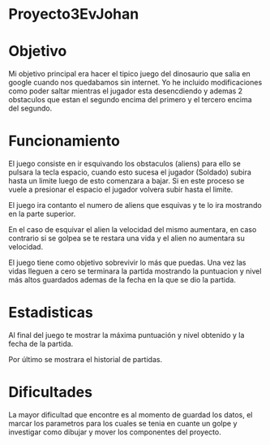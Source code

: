 # Proyecto3EvJohan

# Objetivo 


Mi objetivo principal era hacer el tipico juego del dinosaurio que salia en google cuando nos quedabamos sin internet.
Yo he incluido modificaciones como poder saltar mientras el jugador esta desencdiendo y ademas 2 obstaculos que estan el segundo encima del primero y el tercero encima del segundo.


# Funcionamiento


El juego consiste en ir esquivando los obstaculos (aliens) para ello se pulsara la tecla espacio, cuando esto sucesa el jugador (Soldado) subira hasta un limite luego de esto comenzara a bajar. Si en este proceso se vuele a presionar el espacio el jugador volvera subir hasta el limite.


El  juego ira contanto el numero de aliens que esquivas y te lo ira mostrando en la parte superior. 


En el caso de esquivar el alien la velocidad del mismo aumentara, en caso contrario si se golpea se te restara una vida y el alien no aumentara su velocidad.



El juego tiene como objetivo sobrevivir lo más que puedas. Una vez las vidas lleguen a cero se terminara la partida mostrando la puntuacion y nivel más altos guardados ademas de la fecha en la que se dio la partida.


# Estadisticas


Al final del juego te mostrar la máxima puntuación y nivel obtenido y la fecha de la partida.


Por último se mostrara el historial de partidas.



# Dificultades



La mayor dificultad que encontre es al momento de guardad los datos, el marcar los parametros para los cuales se tenia en cuante un golpe y investigar como dibujar y mover los componentes del proyecto.





